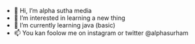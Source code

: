 - 👋 Hi, I’m alpha sutha media
- 👀 I’m interested in learning a new thing
- 🌱 I’m currently learning java (basic)
- 📫 You kan foolow me on instagram or twitter @alphasurham

<!---
alphasutham/alphasutham is a ✨ special ✨ repository because its `README.md` (this file) appears on your GitHub profile.
You can click the Preview link to take a look at your changes.
--->
